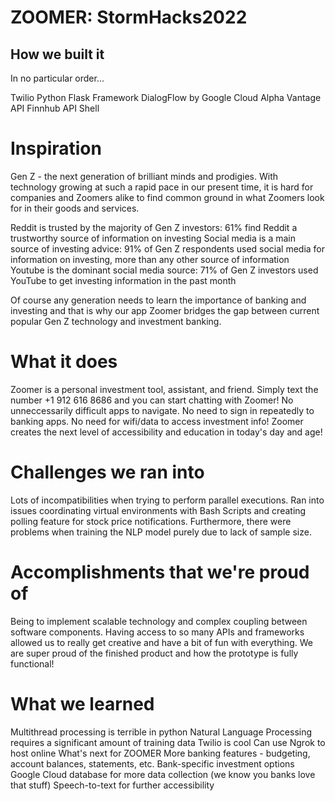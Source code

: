 # ZOOMER: StormHacks2022

## How we built it
In no particular order...

Twilio
Python
Flask Framework
DialogFlow by Google Cloud
Alpha Vantage API
Finnhub API
Shell


# Inspiration
Gen Z - the next generation of brilliant minds and prodigies. With technology growing at such a rapid pace in our present time, it is hard for companies and Zoomers alike to find common ground in what Zoomers look for in their goods and services.

Reddit is trusted by the majority of Gen Z investors: 61% find Reddit a trustworthy source of information on investing Social media is a main source of investing advice: 91% of Gen Z respondents used social media for information on investing, more than any other source of information Youtube is the dominant social media source: 71% of Gen Z investors used YouTube to get investing information in the past month

Of course any generation needs to learn the importance of banking and investing and that is why our app Zoomer bridges the gap between current popular Gen Z technology and investment banking.

# What it does
Zoomer is a personal investment tool, assistant, and friend. Simply text the number +1 912 616 8686 and you can start chatting with Zoomer! No unneccessarily difficult apps to navigate. No need to sign in repeatedly to banking apps. No need for wifi/data to access investment info! Zoomer creates the next level of accessibility and education in today's day and age!

# Challenges we ran into
Lots of incompatibilities when trying to perform parallel executions. Ran into issues coordinating virtual environments with Bash Scripts and creating polling feature for stock price notifications. Furthermore, there were problems when training the NLP model purely due to lack of sample size.

# Accomplishments that we're proud of
Being to implement scalable technology and complex coupling between software components. Having access to so many APIs and frameworks allowed us to really get creative and have a bit of fun with everything. We are super proud of the finished product and how the prototype is fully functional!

# What we learned
Multithread processing is terrible in python
Natural Language Processing requires a significant amount of training data
Twilio is cool
Can use Ngrok to host online
What's next for ZOOMER
More banking features - budgeting, account balances, statements, etc.
Bank-specific investment options
Google Cloud database for more data collection (we know you banks love that stuff)
Speech-to-text for further accessibility

